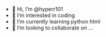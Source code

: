 - 👋 Hi, I’m @hyperr101
- 👀 I’m interested in coding
- 🌱 I’m currently learning python html
- 💞️ I’m looking to collaborate on ...


<!---
hyperr101/hyperr101 is a ✨ special ✨ repository because its `README.md` (this file) appears on your GitHub profile.
You can click the Preview link to take a look at your changes.
--->
